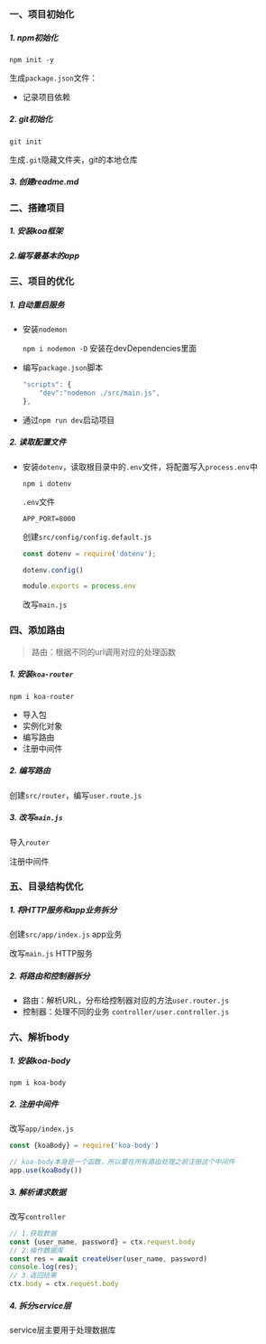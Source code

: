 ### 一、项目初始化

##### 1. npm初始化

`npm init -y`

生成`package.json`文件：

- 记录项目依赖

##### 2. git初始化

`git init`

生成`.git`隐藏文件夹，git的本地仓库

##### 3. 创建readme.md



### 二、搭建项目

##### 1. 安装koa框架

##### 2.编写最基本的app


### 三、项目的优化

##### 1. 自动重启服务 

  - 安装`nodemon`

    `npm i nodemon -D` 安装在devDependencies里面

  - 编写`package.json`脚本

    ```js
    "scripts": {
        "dev":"nodemon ./src/main.js",
    },
    ```

  - 通过`npm run dev`启动项目

##### 2. 读取配置文件

  - 安装`dotenv`，读取根目录中的`.env`文件，将配置写入`process.env`中

    `npm i dotenv `

    `.env`文件

    `APP_PORT=8000`

    创建`src/config/config.default.js`

    ```js
    const dotenv = require('dotenv');
    
    dotenv.config()
    
    module.exports = process.env
    ```

    改写`main.js`

### 四、添加路由

> 路由：根据不同的url调用对应的处理函数

##### 1. 安装`koa-router`

`npm i koa-router`

- 导入包
- 实例化对象
- 编写路由
- 注册中间件

##### 2. 编写路由

创建`src/router`，编写`user.route.js`

##### 3. 改写`main.js`

导入`router`

注册中间件

### 五、目录结构优化

##### 1. 将HTTP服务和app业务拆分

创建`src/app/index.js`  app业务

改写`main.js` HTTP服务

##### 2. 将路由和控制器拆分

- 路由：解析URL，分布给控制器对应的方法`user.router.js`
- 控制器：处理不同的业务 `controller/user.controller.js`



### 六、解析body

##### 1. 安装koa-body

`npm i koa-body`

##### 2. 注册中间件

改写`app/index.js`

```js
const {koaBody} = require('koa-body')

// koa-body本身是一个函数，所以要在所有路由处理之前注册这个中间件
app.use(koaBody())
```

##### 3. 解析请求数据

改写`controller`

```js
// 1.获取数据
const {user_name, password} = ctx.request.body
// 2.操作数据库
const res = await createUser(user_name, password)
console.log(res);
// 3.返回结果
ctx.body = ctx.request.body
```

##### 4. 拆分service层

service层主要用于处理数据库

​    

​    

​    

​    

​    

